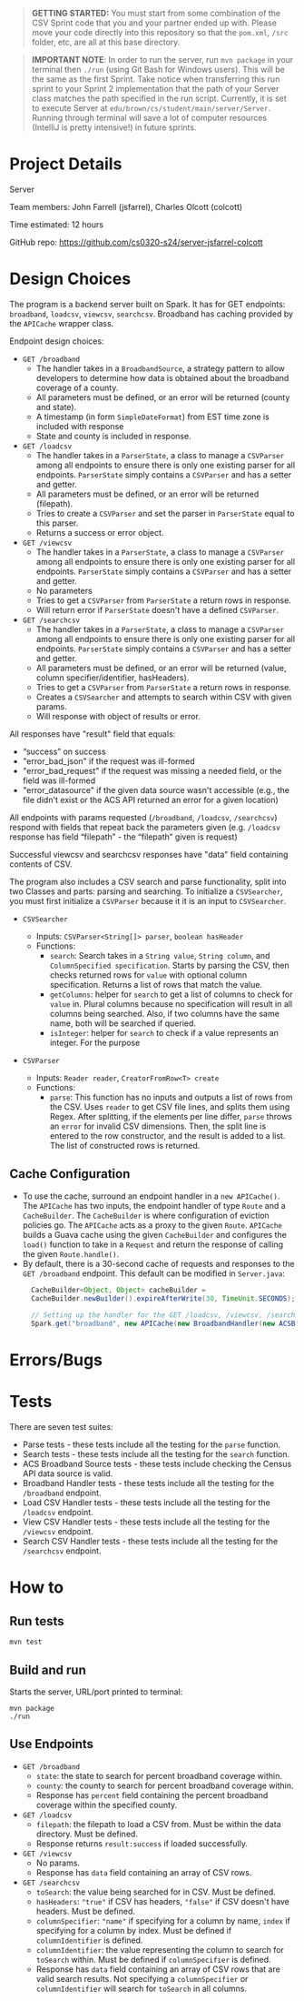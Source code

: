> **GETTING STARTED:** You must start from some combination of the CSV Sprint code that you and your partner ended up with. Please move your code directly into this repository so that the `pom.xml`, `/src` folder, etc, are all at this base directory.

> **IMPORTANT NOTE**: In order to run the server, run `mvn package` in your terminal then `./run` (using Git Bash for Windows users). This will be the same as the first Sprint. Take notice when transferring this run sprint to your Sprint 2 implementation that the path of your Server class matches the path specified in the run script. Currently, it is set to execute Server at `edu/brown/cs/student/main/server/Server`. Running through terminal will save a lot of computer resources (IntelliJ is pretty intensive!) in future sprints.

# Project Details

Server

Team members: John Farrell (jsfarrel), Charles Olcott (colcott)

Time estimated: 12 hours

GitHub repo: https://github.com/cs0320-s24/server-jsfarrel-colcott

# Design Choices

The program is a backend server built on Spark. It has for GET endpoints: `broadband`, `loadcsv`, 
`viewcsv`, `searchcsv`. Broadband has caching provided by the `APICache` wrapper class. 

Endpoint design choices:
- `GET /broadband`
  - The handler takes in a `BroadbandSource`, a strategy pattern to allow developers to determine how
  data is obtained about the broadband coverage of a county.
  - All parameters must be defined, or an error will be returned (county and state).
  - A timestamp (in form `SimpleDateFormat`) from EST time zone is included with response
  - State and county is included in response.
- `GET /loadcsv`
    - The handler takes in a `ParserState`, a class to manage a `CSVParser` among all endpoints to ensure
      there is only one existing parser for all endpoints. `ParserState` simply contains a `CSVParser` and
      has a setter and getter.
    - All parameters must be defined, or an error will be returned (filepath).
    - Tries to create a `CSVParser` and set the parser in `ParserState` equal to this parser.
    - Returns a success or error object.
- `GET /viewcsv`
    - The handler takes in a `ParserState`, a class to manage a `CSVParser` among all endpoints to ensure
      there is only one existing parser for all endpoints. `ParserState` simply contains a `CSVParser` and
      has a setter and getter.
    - No parameters
    - Tries to get a `CSVParser` from `ParserState` a return rows in response.
    - Will return error if `ParserState` doesn't have a defined `CSVParser`.
- `GET /searchcsv`
    - The handler takes in a `ParserState`, a class to manage a `CSVParser` among all endpoints to ensure
      there is only one existing parser for all endpoints. `ParserState` simply contains a `CSVParser` and
      has a setter and getter.
    - All parameters must be defined, or an error will be returned (value, column specifier/identifier, hasHeaders).
    - Tries to get a `CSVParser` from `ParserState` a return rows in response.
    - Creates a `CSVSearcher` and attempts to search within CSV with given params.
    - Will response with object of results or error.

All responses have "result" field that equals:
- “success” on success
- "error_bad_json" if the request was ill-formed
- "error_bad_request" if the request was missing a needed field, or the field was ill-formed
- "error_datasource" if the given data source wasn't accessible (e.g., the file didn't exist or the ACS API returned an error for a given location)

All endpoints with params requested (`/broadband`, `/loadcsv`, `/searchcsv`) respond with fields that repeat back the parameters given
(e.g. `/loadcsv` response has field “filepath” - the “filepath” given is request)

Successful viewcsv and searchcsv responses have "data" field containing contents of CSV.


The program also includes a CSV search and parse functionality, split into two Classes and parts: parsing and searching. To initialize a
`CSVSearcher`, you must first initialize a `CSVParser` because it it is an input to `CSVSearcher`.

- `CSVSearcher`
    - Inputs: `CSVParser<String[]> parser`, `boolean hasHeader`
    - Functions:
        - `search`: Search takes in a `String value`, `String column`, and
          `ColumnSpecified specification`. Starts by parsing the CSV, then checks returned rows for
          `value` with optional column specification. Returns a list of rows that match the value.
        - `getColumns`: helper for `search` to get a list of columns to check for `value` in. Plural
          columns because no specification will result in all columns being searched. Also, if two
          columns have the same name, both will be searched if queried.
        - `isInteger`: helper for `search` to check if a value represents an integer. For the
          purpose

- `CSVParser`
    - Inputs: `Reader reader`, `CreatorFromRow<T> create`
    - Functions:
        - `parse`: This function has no inputs and outputs a list of rows from the CSV. Uses
          `reader` to get CSV file lines, and splits them using Regex. After splitting, if the
          elements per line differ, `parse` throws an `error` for invalid CSV dimensions. Then,
          the split line is entered to the row constructor, and the result is added to a list.
          The list of constructed rows is returned.

## Cache Configuration

- To use the cache, surround an endpoint handler in a `new APICache()`. The `APICache` has two inputs, 
  the endpoint handler of type `Route` and a `CacheBuilder`. The `CacheBuilder` is where configuration
  of eviction policies go. The `APICache` acts as a proxy to the given `Route`. `APICache` builds a 
  Guava cache using the given `CacheBuilder` and configures the `load()` function to take in a `Request` and return
  the response of calling the given `Route.handle()`.
- By default, there is a 30-second cache of requests and responses to the `GET /broadband` endpoint.
  This default can be modified in `Server.java`:
  ```java
    CacheBuilder<Object, Object> cacheBuilder =
    CacheBuilder.newBuilder().expireAfterWrite(30, TimeUnit.SECONDS);
    
    // Setting up the handler for the GET /loadcsv, /viewcsv, /searchcsv, /broadband
    Spark.get("broadband", new APICache(new BroadbandHandler(new ACSBroadbandSource()), cacheBuilder));
  ```

# Errors/Bugs

# Tests

There are seven test suites:

- Parse tests - these tests include all the testing for the `parse` function.
- Search tests - these tests include all the testing for the `search` function.
- ACS Broadband Source tests - these tests include checking the Census API data source is valid.
- Broadband Handler tests - these tests include all the testing for the `/broadband` endpoint.
- Load CSV Handler tests - these tests include all the testing for the `/loadcsv` endpoint.
- View CSV Handler tests - these tests include all the testing for the `/viewcsv` endpoint.
- Search CSV Handler tests - these tests include all the testing for the `/searchcsv` endpoint.

# How to

## Run tests

```
mvn test
```

## Build and run

Starts the server, URL/port printed to terminal:

```
mvn package
./run
```

## Use Endpoints

- `GET /broadband`
  - `state`: the state to search for percent broadband coverage within.
  - `county`: the county to search for percent broadband coverage within.
  - Response has `percent` field containing the percent broadband coverage within the specified county.
- `GET /loadcsv`
  - `filepath`: the filepath to load a CSV from. Must be within the data directory. Must be defined.
  - Response returns `result:success` if loaded successfully. 
- `GET /viewcsv`
  - No params.
  - Response has `data` field containing an array of CSV rows.
- `GET /searchcsv`
  - `toSearch`: the value being searched for in CSV. Must be defined.
  - `hasHeaders`: `"true"` if CSV has headers, `"false"` if CSV doesn't have headers. Must be defined.
  - `columnSpecifier`: `"name"` if specifying for a column by name, `index` if specifying for a column by index. Must be defined if `columnIdentifier` is defined.
  - `columnIdentifier`: the value representing the column to search for `toSearch` within. Must be defined if `columnSpecifier` is defined.
  - Response has `data` field containing an array of CSV rows that are valid search results. Not specifying a `columnSpecifier` or `columnIdentifier` will search for `toSearch` in all columns.